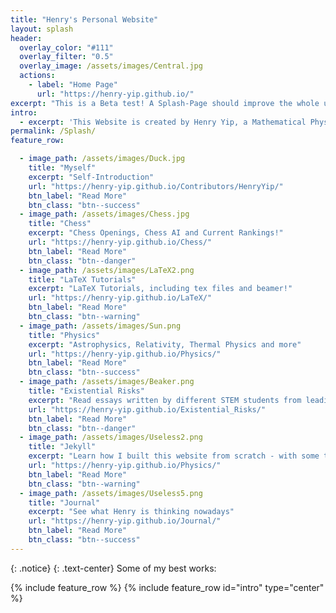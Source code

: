 ```yaml
---
title: "Henry's Personal Website"
layout: splash
header:
  overlay_color: "#111"
  overlay_filter: "0.5"
  overlay_image: /assets/images/Central.jpg
  actions:
    - label: "Home Page"
      url: "https://henry-yip.github.io/"
excerpt: "This is a Beta test! A Splash-Page should improve the whole user interaction experience" 
intro: 
  - excerpt: 'This Website is created by Henry Yip, a Mathematical Physics Student from the University of Edinburgh. It is powered by Jekyll, a Ruby Gem. Other contributors as listed in the "Contributors" section. Starting from March 2022, I have spent around 300 hours working on this side project, so I hope you enjoy it. Feel Free to find the HTML source code in my Github account!'
permalink: /Splash/
feature_row:

  - image_path: /assets/images/Duck.jpg
    title: "Myself"
    excerpt: "Self-Introduction"
    url: "https://henry-yip.github.io/Contributors/HenryYip/"
    btn_label: "Read More"
    btn_class: "btn--success"
  - image_path: /assets/images/Chess.jpg
    title: "Chess"
    excerpt: "Chess Openings, Chess AI and Current Rankings!"
    url: "https://henry-yip.github.io/Chess/"
    btn_label: "Read More"
    btn_class: "btn--danger"
  - image_path: /assets/images/LaTeX2.png
    title: "LaTeX Tutorials"
    excerpt: "LaTeX Tutorials, including tex files and beamer!"
    url: "https://henry-yip.github.io/LaTeX/"
    btn_label: "Read More"
    btn_class: "btn--warning"
  - image_path: /assets/images/Sun.png
    title: "Physics"
    excerpt: "Astrophysics, Relativity, Thermal Physics and more"
    url: "https://henry-yip.github.io/Physics/"
    btn_label: "Read More"
    btn_class: "btn--success"
  - image_path: /assets/images/Beaker.png
    title: "Existential Risks"
    excerpt: "Read essays written by different STEM students from leading universities"
    url: "https://henry-yip.github.io/Existential_Risks/"
    btn_label: "Read More"
    btn_class: "btn--danger"
  - image_path: /assets/images/Useless2.png
    title: "Jekyll"
    excerpt: "Learn how I built this website from scratch - with some troubleshooting"
    url: "https://henry-yip.github.io/Physics/"
    btn_label: "Read More"
    btn_class: "btn--warning"
  - image_path: /assets/images/Useless5.png
    title: "Journal"
    excerpt: "See what Henry is thinking nowadays"
    url: "https://henry-yip.github.io/Journal/"
    btn_label: "Read More"
    btn_class: "btn--success"
---
```


{: .notice}
{: .text-center}
Some of my best works:


{% include feature_row %}
{% include feature_row id="intro" type="center" %}
